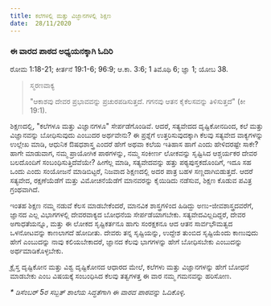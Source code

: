 ```yaml
---
title: ಕಲೆಗಳಲ್ಲಿ ಮತ್ತು ವಿಜ್ಞಾನಗಳಲ್ಲಿ ಶಿಕ್ಷಣ
date:  28/11/2020
---
```


### ಈ ವಾರದ ಪಾಠದ ಅಧ್ಯಯನಕ್ಕಾಗಿ ಓದಿರಿ
ರೋಮ 1:18-21; ಕೀರ್ತನೆ 19:1-6; 96:9; ಆ.ಕಾ. 3:6; 1 ತಿಮೊಥಿ 6; ಜ್ಞಾ 1; ಯೋಬ 38.

> <p>ಸ್ಮರಣವಾಕ್ಯ</p>
> "ಆಕಾಶವು ದೇವರ ಪ್ರಭಾವವನ್ನು ಪ್ರಚುರಪಡಿಸುತ್ತದೆ. ಗಗನವು ಆತನ ಕೈಕೆಲಸವನ್ನು ತಿಳಿಸುತ್ತದೆ" (ಕೀ 19:1).

ಶಿಕ್ಷಣದಲ್ಲಿ, "ಕಲೆಗಳೂ ಮತ್ತು ವಿಜ್ಞಾನಗಳೂ" ಸೇರ್ಪಡೆಗೊಂಡಿವೆ. ಆದರೆ, ಸತ್ಯವೇದದ ದೃಷ್ಟಿಕೋನದಿಂದ, ಕಲೆ ಮತ್ತು ವಿಜ್ಞಾನವನ್ನು ಬೋಧಿಸುವುದು ಎಂಬುದರ ಅರ್ಥವೇನು? ಈ ಪ್ರಶ್ನೆಗೆ ಉತ್ತರಿಸುವುದಕ್ಕಾಗಿ ಕೆಲವು ಸತ್ಯವೇದ ವಾಕ್ಯಗಳನ್ನು ಉಲ್ಲೇಖ ಮಾಡಿ, ಆಧುನಿಕ ಔಷಧಶಾಸ್ತ್ರ ಎಂದರೆ ಹೇಗೆ ಅಥವಾ ಕಲೆಯ ಇತಿಹಾಸ ಹಾಗೆ ಎಂದು ಹೇಳಿದರಷ್ಟೇ ಸಾಕೇ? ಹಾಗೇ ಮಾಡುವಾಗ, ನಮ್ಮ ಪ್ರಾಯೋಗಿಕ ಪಾಠಗಳನ್ನು, ನಮ್ಮ ಸಂಕೀರ್ಣ ಲೋಕವನ್ನು ಸೃಷ್ಟಿಸಿದ ಆಶ್ಚರ್ಯಕರ ದೇವರ ಬಲದೊಂದಿಗೆ ಸಂಬಂಧಿಸುತ್ತಿದೆವೆಯೇ? ಹೀಗೆಲ್ಲ ಮಾಡಿ, ಸತ್ಯವೇದವನ್ನು ಹತ್ತು ಪಠ್ಯಪುಸ್ತಕದೊಂದಿಗೆ, ಇದೂ ಸಹ ಒಂದು ಎಂದು ಸಂಯೋಜನೆ ಮಾಡಿಬಿಟ್ಟರೆ, ನಿಜವಾದ ಶಿಕ್ಷಣದಲ್ಲಿ ಅದರ ಪಾತ್ರ ಬಹಳ ಸಣ್ಣದಾಗಿಬಿಡುತ್ತದೆ. ಆದರೆ ಸತ್ಯವೇದ, ರಕ್ಷಣೆಯೆಡೆಗೆ ಮತ್ತು ವಿಮೋಚನೆಯೆಡೆಗೆ ಮಾನವರನ್ನು ಕೈಯಿಡಿದು ನಡೆಸುವ, ಶಿಕ್ಷಣ ಕೊಡುವ ಪವಿತ್ರ ಗ್ರಂಥವಾಗಿದೆ.

ಇಂತಹ ಶಿಕ್ಷಣ ನಮ್ಮ ನಡುವೆ ಕೆಲಸ ಮಾಡಬೇಕೆಂದರೆ, ಮಾನವಿಕ ಶಾಸ್ತ್ರಗಳಿಂದ ಹಿಡಿದ್ದು ಅಣು-ಜೀವಶಾಸ್ತ್ರದವರೆಗೆ, ಜ್ಞಾನದ ಎಲ್ಲ ವಿಭಾಗಗಳಲ್ಲಿ ದೇವರವಾಕ್ಯದ ಬೋಧನೆಯ ಸೇರ್ಪಡೆಯಾಗಬೇಕು. ಸತ್ಯವೇದವಿಲ್ಲದಿದ್ದರೆ, ದೇವರ ಅಗಾಧತೆಯನ್ನೂ, ಮತ್ತು ಈ ಲೋಕದ ಸೃಷ್ಟಿಕರ್ತನೂ ಹಾಗು ಸಂರಕ್ಷಕನೂ ಆದ ಆತನ ಸಾರ್ವಭೌಮತ್ವದ ಒಳನೋಟವನ್ನು ಕಾಣಲಾಗದೆ ಹೋದೀತು. ದೇವರು ತನ್ನ ಸೃಷ್ಟಿಯನ್ನು, ಉದ್ದೇಶ ತುಂಬಿದ ಸೃಷ್ಟಿಯೆಂದು ಕಾಣುವುದು ಹೇಗೆ ಎಂಬುದನ್ನು ನಾವು ಕಲಿಯಬೇಕಾದರೆ, ಜ್ಞಾನದ ಕೆಲವು ಭಾಗಗಳನ್ನು ಹೇಗೆ ಬೋಧಿಸಬೇಕು ಎಂಬುದನ್ನು ಅರ್ಥಮಾಡಿಕೊಳ್ಳಬೇಕು.

ಕ್ರೈಸ್ತ ದೃಷ್ಟಿಕೋನ ಮತ್ತು ವಿಶ್ವ ದೃಷ್ಟಿಕೋನದ ಆಧಾರದ ಮೇಲೆ, ಕಲೆಗಳು ಮತ್ತು ವಿಜ್ಞಾನಗಳನ್ನು ಹೇಗೆ ಬೋಧನೆ ಮಾಡಬೇಕು ಎಂಬ ವಿಷಯಕ್ಕೆ ಸಂಬಂಧಿಸಿದ ಕೆಲವು ತತ್ವಗಳತ್ತ ಈ ವಾರ ನಮ್ಮ ಗಮನವನ್ನು ಹರಿಸೋಣ.

_* ಡಿಸೆಂಬರ್ 5ರ ಸಬ್ಬತ್ ಶಾಲೆಯ ಸಿದ್ಧತೆಗಾಗಿ ಈ ವಾರದ ಪಾಠವನ್ನು ಓದಿಕೊಳ್ಳಿ._